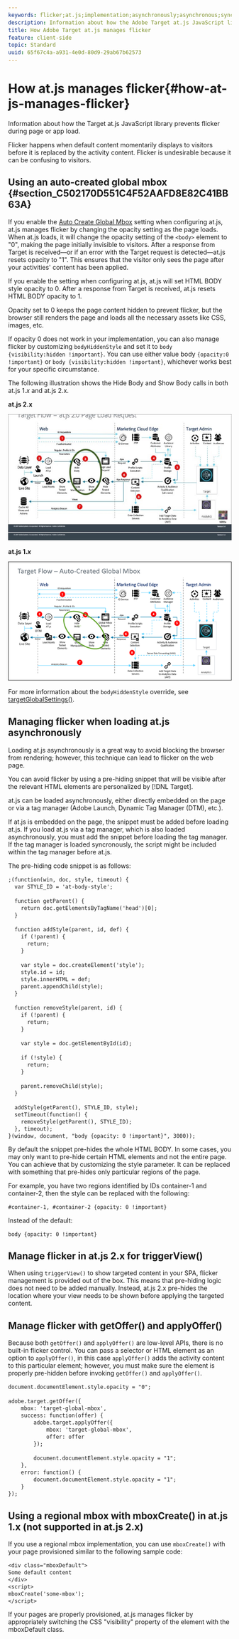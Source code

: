 ```yaml
---
keywords: flicker;at.js;implementation;asynchronously;asynchronous;synchronously;synchronous
description: Information about how the Adobe Target at.js JavaScript library prevents flicker during page or app load.
title: How Adobe Target at.js manages flicker
feature: client-side
topic: Standard
uuid: 65f67c4a-a931-4e0d-80d9-29ab67b62573
---
```


# How at.js manages flicker{#how-at-js-manages-flicker}

Information about how the Target at.js JavaScript library prevents flicker during page or app load.

Flicker happens when default content momentarily displays to visitors before it is replaced by the activity content. Flicker is undesirable because it can be confusing to visitors.

## Using an auto-created global mbox {#section_C502170D551C4F52AAFD8E82C41BB63A}

If you enable the [Auto Create Global Mbox](../../../c-implementing-target/c-implementing-target-for-client-side-web/t-mbox-download/c-understanding-global-mbox/understanding-global-mbox.md#concept_76AC0EC995A048238F3220F53773DB13) setting when configuring at.js, at.js manages flicker by changing the opacity setting as the page loads. When at.js loads, it will change the opacity setting of the `<body>` element to "0", making the page initially invisible to visitors. After a response from Target is received—or if an error with the Target request is detected—at.js resets opacity to "1". This ensures that the visitor only sees the page after your activities' content has been applied.

If you enable the setting when configuring at.js, at.js will set HTML BODY style opacity to 0. After a response from Target is received, at.js resets HTML BODY opacity to 1.

Opacity set to 0 keeps the page content hidden to prevent flicker, but the browser still renders the page and loads all the necessary assets like CSS, images, etc.

If opacity 0 does not work in your implementation, you can also manage flicker by customizing `bodyHiddenStyle` and set it to `body {visibility:hidden !important}`. You can use either value body `{opacity:0 !important}` or `body {visibility:hidden !important}`, whichever works best for your specific circumstance.

The following illustration shows the Hide Body and Show Body calls in both at.js 1.*x* and at.js 2.x.

**at.js 2.x**

![Target flow: at.js page load request](/help/c-implementing-target/c-implementing-target-for-client-side-web/assets/atjs-20-flow-page-load-request.png)

**at.js 1.*x***

![](assets/target-flow2.png)

For more information about the `bodyHiddenStyle` override, see [targetGlobalSettings()](/help/c-implementing-target/c-implementing-target-for-client-side-web/targetgobalsettings.md).

## Managing flicker when loading at.js asynchronously

Loading at.js asynchronously is a great way to avoid blocking the browser from rendering; however, this technique can lead to flicker on the web page.

You can avoid flicker by using a pre-hiding snippet that will be visible after the relevant HTML elements are personalized by [!DNL Target].

at.js can be loaded asynchronously, either directly embedded on the page or via a tag manager (Adobe Launch, Dynamic Tag Manager (DTM), etc.).

If at.js is embedded on the page, the snippet must be added before loading at.js. If you load at.js via a tag manager, which is also loaded asynchronously, you must add the snippet before loading the tag manager. If the tag manager is loaded syncronously, the script might be included within the tag manager before at.js.

The pre-hiding code snippet is as follows:

```
;(function(win, doc, style, timeout) {
  var STYLE_ID = 'at-body-style';

  function getParent() {
    return doc.getElementsByTagName('head')[0];
  }

  function addStyle(parent, id, def) {
    if (!parent) {
      return;
    }

    var style = doc.createElement('style');
    style.id = id;
    style.innerHTML = def;
    parent.appendChild(style);
  }

  function removeStyle(parent, id) {
    if (!parent) {
      return;
    }

    var style = doc.getElementById(id);

    if (!style) {
      return;
    }

    parent.removeChild(style);
  }

  addStyle(getParent(), STYLE_ID, style);
  setTimeout(function() {
    removeStyle(getParent(), STYLE_ID);
  }, timeout);
}(window, document, "body {opacity: 0 !important}", 3000));
```

By default the snippet pre-hides the whole HTML BODY. In some cases, you may only want to pre-hide certain HTML elements and not the entire page. You can achieve that by customizing the style parameter. It can be replaced with something that pre-hides only particular regions of the page.

For example, you have two regions identified by IDs container-1 and container-2, then the style can be replaced with the following:

```
#container-1, #container-2 {opacity: 0 !important}
```

Instead of the default:

```
body {opacity: 0 !important}
```

## Manage flicker in at.js 2.x for triggerView()

When using `triggerView()` to show targeted content in your SPA, flicker management is provided out of the box. This means that pre-hiding logic does not need to be added manually. Instead, at.js 2.x pre-hides the location where your view needs to be shown before applying the targeted content.

## Manage flicker with getOffer() and applyOffer()

Because both `getOffer()` and `applyOffer()` are low-level APIs, there is no built-in flicker control. You can pass a selector or HTML element as an option to `applyOffer()`, in this case `applyOffer()` adds the activity content to this particular element; however, you must make sure the element is properly pre-hidden before invoking `getOffer()` and `applyOffer()`.

```
document.documentElement.style.opacity = "0";
 
adobe.target.getOffer({
    mbox: 'target-global-mbox',
    success: function(offer) {
        adobe.target.applyOffer({
            mbox: 'target-global-mbox',
            offer: offer
        });
 
        document.documentElement.style.opacity = "1";
    },
    error: function() {
        document.documentElement.style.opacity = "1";        
    }
});
```

## Using a regional mbox with mboxCreate() in at.js 1.x (not supported in at.js 2.x)

If you use a regional mbox implementation, you can use `mboxCreate()` with your page provisioned similar to the following sample code:

```
<div class="mboxDefault">
Some default content
</div>
<script>
mboxCreate('some-mbox');
</script>
```

If your pages are properly provisioned, at.js manages flicker by appropriately switching the CSS "visibility" property of the element with the mboxDefault class.